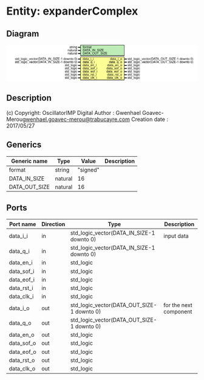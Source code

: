 # Entity: expanderComplex

## Diagram

![Diagram](expanderComplex.svg "Diagram")
## Description

(c) Copyright: OscillatorIMP Digital
Author : Gwenhael Goavec-Merou<gwenhael.goavec-merou@trabucayre.com>
Creation date : 2017/05/27
## Generics

| Generic name  | Type    | Value    | Description |
| ------------- | ------- | -------- | ----------- |
| format        | string  | "signed" |             |
| DATA_IN_SIZE  | natural | 16       |             |
| DATA_OUT_SIZE | natural | 16       |             |
## Ports

| Port name  | Direction | Type                                       | Description            |
| ---------- | --------- | ------------------------------------------ | ---------------------- |
| data_i_i   | in        | std_logic_vector(DATA_IN_SIZE-1 downto 0)  | input data             |
| data_q_i   | in        | std_logic_vector(DATA_IN_SIZE-1 downto 0)  |                        |
| data_en_i  | in        | std_logic                                  |                        |
| data_sof_i | in        | std_logic                                  |                        |
| data_eof_i | in        | std_logic                                  |                        |
| data_rst_i | in        | std_logic                                  |                        |
| data_clk_i | in        | std_logic                                  |                        |
| data_i_o   | out       | std_logic_vector(DATA_OUT_SIZE-1 downto 0) | for the next component |
| data_q_o   | out       | std_logic_vector(DATA_OUT_SIZE-1 downto 0) |                        |
| data_en_o  | out       | std_logic                                  |                        |
| data_sof_o | out       | std_logic                                  |                        |
| data_eof_o | out       | std_logic                                  |                        |
| data_rst_o | out       | std_logic                                  |                        |
| data_clk_o | out       | std_logic                                  |                        |
